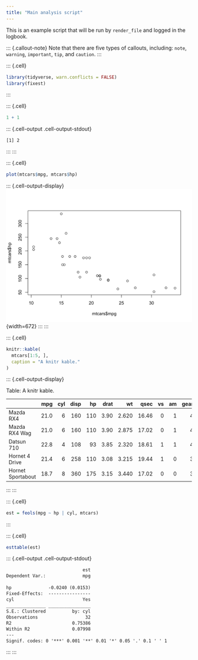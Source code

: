 ```yaml
---
title: "Main analysis script"
---
```



This is an example script that will be run by `render_file` and logged in 
the logbook.

::: {.callout-note}
Note that there are five types of callouts, including:
`note`, `warning`, `important`, `tip`, and `caution`.
:::


::: {.cell}

```{.r .cell-code}
library(tidyverse, warn.conflicts = FALSE)
library(fixest)
```
:::

::: {.cell}

```{.r .cell-code}
1 + 1
```

::: {.cell-output .cell-output-stdout}

```
[1] 2
```


:::
:::

::: {.cell}

```{.r .cell-code}
plot(mtcars$mpg, mtcars$hp)
```

::: {.cell-output-display}
![](index_files/figure-html/unnamed-chunk-3-1.png){width=672}
:::
:::

::: {.cell}

```{.r .cell-code}
knitr::kable(
  mtcars[1:5, ], 
  caption = "A knitr kable."
)
```

::: {.cell-output-display}


Table: A knitr kable.

|                  |  mpg| cyl| disp|  hp| drat|    wt|  qsec| vs| am| gear| carb|
|:-----------------|----:|---:|----:|---:|----:|-----:|-----:|--:|--:|----:|----:|
|Mazda RX4         | 21.0|   6|  160| 110| 3.90| 2.620| 16.46|  0|  1|    4|    4|
|Mazda RX4 Wag     | 21.0|   6|  160| 110| 3.90| 2.875| 17.02|  0|  1|    4|    4|
|Datsun 710        | 22.8|   4|  108|  93| 3.85| 2.320| 18.61|  1|  1|    4|    1|
|Hornet 4 Drive    | 21.4|   6|  258| 110| 3.08| 3.215| 19.44|  1|  0|    3|    1|
|Hornet Sportabout | 18.7|   8|  360| 175| 3.15| 3.440| 17.02|  0|  0|    3|    2|


:::
:::

::: {.cell}

```{.r .cell-code}
est = feols(mpg ~ hp | cyl, mtcars)
```
:::

::: {.cell}

```{.r .cell-code}
esttable(est)
```

::: {.cell-output .cell-output-stdout}

```
                             est
Dependent Var.:              mpg
                                
hp              -0.0240 (0.0153)
Fixed-Effects:  ----------------
cyl                          Yes
_______________ ________________
S.E.: Clustered          by: cyl
Observations                  32
R2                       0.75386
Within R2                0.07998
---
Signif. codes: 0 '***' 0.001 '**' 0.01 '*' 0.05 '.' 0.1 ' ' 1
```


:::
:::
